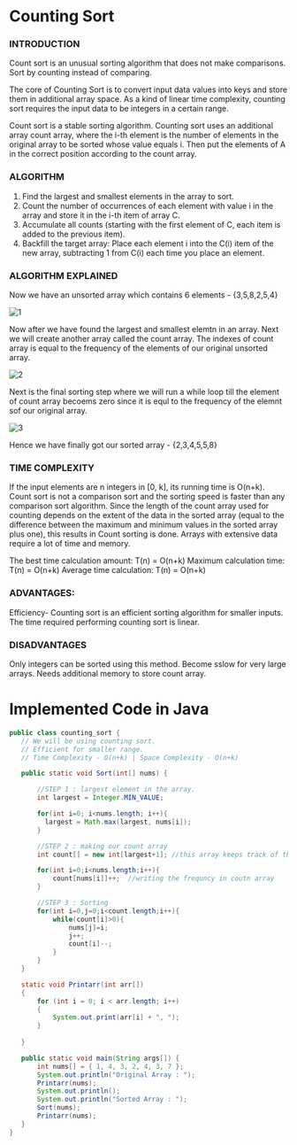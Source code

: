 # Counting Sort # 

### INTRODUCTION ### 
Count sort is an unusual sorting algorithm that does not make comparisons.
Sort by counting instead of comparing.

The core of Counting Sort is to convert input data values into keys and store them in additional array space. As a kind of linear time complexity, counting sort requires the input data to be integers in a certain range.

Count sort is a stable sorting algorithm. Counting sort uses an additional array count array, where the i-th element is the number of elements in the original array to be sorted whose value equals i. Then put the elements of A in the correct position according to the count array.


### ALGORITHM ###
1. Find the largest and smallest elements in the array to sort.
1. Count the number of occurrences of each element with value i in the array and store it in the i-th item of array C.
1. Accumulate all counts (starting with the first element of C, each item is added to the previous item).
1. Backfill the target array: Place each element i into the C(i) item of the new array, subtracting 1 from C(i) each time you place an element.

### ALGORITHM EXPLAINED ###

Now we have an unsorted array which contains 6 elements - {3,5,8,2,5,4} 

![1](https://user-images.githubusercontent.com/98808802/211190059-21b04fd0-4430-4edd-8241-bc3398e71b38.png)

Now after we have found the largest and smallest elemtn in an array. Next we will create another array called the count array. The indexes of count array is equal to the frequency of the elements of our original unsorted array.

![2](https://user-images.githubusercontent.com/98808802/211190071-3f34233b-1719-4d7b-ac86-d611eb6096b4.png)

Next is the final sorting step where we will run a while loop till the element of count array becoems zero since it is equl to the frequency of the elemnt sof our original array.

![3](https://user-images.githubusercontent.com/98808802/211190074-e213ff0d-5c2c-40ec-b2d6-94ed8ad4fa1a.png)

Hence we have finally got our sorted array - {2,3,4,5,5,8}
  

### TIME COMPLEXITY ###

If the input elements are n integers in [0, k], its running time is O(n+k). Count sort is not a comparison sort and the sorting speed is faster than any comparison sort algorithm. Since the length of the count array used for counting depends on the extent of the data in the sorted array (equal to the difference between the maximum and minimum values in the sorted array plus one), this results in Count sorting is done. Arrays with extensive data require a lot of time and memory.

The best time calculation amount: T(n) = O(n+k)
Maximum calculation time: T(n) = O(n+k)
Average time calculation: T(n) = O(n+k)

### ADVANTAGES: ###

Efficiency- Counting sort is an efficient sorting algorithm for smaller inputs. The time required performing counting sort is linear.
 
 ### DISADVANTAGES ###
 Only integers can be sorted using this method.
 Become sslow for very large arrays.
 Needs additional memory to store count array.
 
 
# Implemented Code in Java #
 
 ```java
 public class counting_sort {
    // We will be using counting sort.
    // Efficient for smaller range.
    // Time Complexity - O(n+k) | Space Complexity - O(n+k)

    public static void Sort(int[] nums) {

        //STEP 1 : largest element in the array.
        int largest = Integer.MIN_VALUE;

        for(int i=0; i<nums.length; i++){
          largest = Math.max(largest, nums[i]);
        }

        //STEP 2 : making our count array
        int count[] = new int[largest+1]; //this array keeps track of the coutn frequency of numbers equal to its index

        for(int i=0;i<nums.length;i++){
            count[nums[i]]++;  //writing the frequncy in coutn array
        }

        //STEP 3 : Sorting
        for(int i=0,j=0;i<count.length;i++){
            while(count[i]>0){
                nums[j]=i;
                j++;
                count[i]--;
            }
        }
    }

    static void Printarr(int arr[]) 
    {
        for (int i = 0; i < arr.length; i++) 
        {
            System.out.print(arr[i] + ", ");
        }
    
    }

    public static void main(String args[]) {
        int nums[] = { 1, 4, 3, 2, 4, 3, 7 };
        System.out.println("Original Array : ");
        Printarr(nums);
        System.out.println();
        System.out.println("Sorted Array : ");
        Sort(nums);
        Printarr(nums);
    }
}
```

